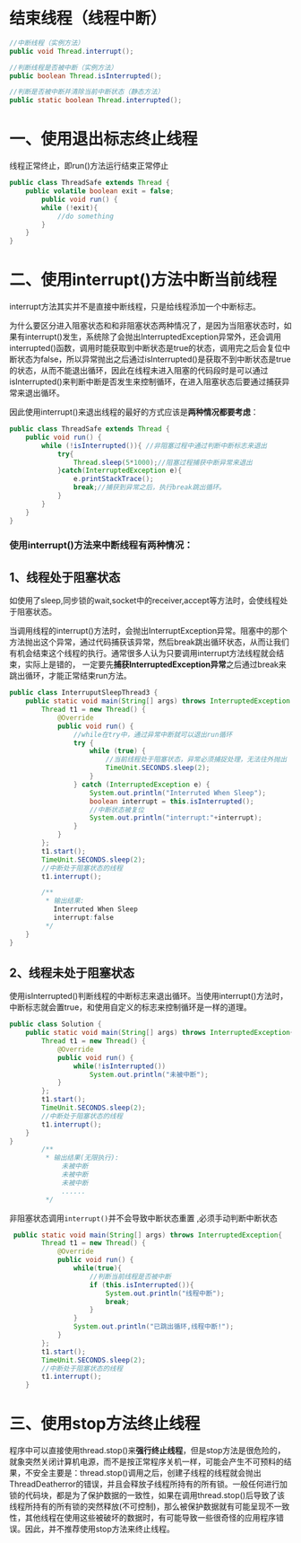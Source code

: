 # 结束线程（线程中断）

```java
//中断线程（实例方法）
public void Thread.interrupt();

//判断线程是否被中断（实例方法）
public boolean Thread.isInterrupted();

//判断是否被中断并清除当前中断状态（静态方法）
public static boolean Thread.interrupted();
```



# 一、使用退出标志终止线程

线程正常终止，即run()方法运行结束正常停止

```java
public class ThreadSafe extends Thread {
    public volatile boolean exit = false; 
        public void run() { 
        while (!exit){
            //do something
        }
    } 
}
```



# 二、使用interrupt()方法中断当前线程

interrupt方法其实并不是直接中断线程，只是给线程添加一个中断标志。



为什么要区分进入阻塞状态和和非阻塞状态两种情况了，是因为当阻塞状态时，如果有interrupt()发生，系统除了会抛出InterruptedException异常外，还会调用interrupted()函数，调用时能获取到中断状态是true的状态，调用完之后会复位中断状态为false，所以异常抛出之后通过isInterrupted()是获取不到中断状态是true的状态，从而不能退出循环，因此在线程未进入阻塞的代码段时是可以通过isInterrupted()来判断中断是否发生来控制循环，在进入阻塞状态后要通过捕获异常来退出循环。

因此使用interrupt()来退出线程的最好的方式应该是**两种情况都要考虑**：

```java
public class ThreadSafe extends Thread {
    public void run() { 
        while (!isInterrupted()){ //非阻塞过程中通过判断中断标志来退出
            try{
                Thread.sleep(5*1000);//阻塞过程捕获中断异常来退出
            }catch(InterruptedException e){
                e.printStackTrace();
                break;//捕获到异常之后，执行break跳出循环。
            }
        }
    } 
}
```



### 使用interrupt()方法来中断线程有两种情况：

## 1、线程处于阻塞状态

如使用了sleep,同步锁的wait,socket中的receiver,accept等方法时，会使线程处于阻塞状态。

当调用线程的interrupt()方法时，会抛出InterruptException异常。阻塞中的那个方法抛出这个异常，通过代码捕获该异常，然后break跳出循环状态，从而让我们有机会结束这个线程的执行。通常很多人认为只要调用interrupt方法线程就会结束，实际上是错的， 一定要先**捕获InterruptedException异常**之后通过break来跳出循环，才能正常结束run方法。

```java
public class InterruputSleepThread3 {
    public static void main(String[] args) throws InterruptedException {
        Thread t1 = new Thread() {
            @Override
            public void run() {
                //while在try中，通过异常中断就可以退出run循环
                try {
                    while (true) {
                        //当前线程处于阻塞状态，异常必须捕捉处理，无法往外抛出
                        TimeUnit.SECONDS.sleep(2);
                    }
                } catch (InterruptedException e) {
                    System.out.println("Interruted When Sleep");
                    boolean interrupt = this.isInterrupted();
                    //中断状态被复位
                    System.out.println("interrupt:"+interrupt);
                }
            }
        };
        t1.start();
        TimeUnit.SECONDS.sleep(2);
        //中断处于阻塞状态的线程
        t1.interrupt();

        /**
         * 输出结果:
           Interruted When Sleep
           interrupt:false
         */
    }
}
```



## 2、线程未处于阻塞状态

使用isInterrupted()判断线程的中断标志来退出循环。当使用interrupt()方法时，中断标志就会置true，和使用自定义的标志来控制循环是一样的道理。

```java
public class Solution {
    public static void main(String[] args) throws InterruptedException{
        Thread t1 = new Thread() {
            @Override
            public void run() {
                while(!isInterrupted())
                    System.out.println("未被中断");
            }
        };
        t1.start();
        TimeUnit.SECONDS.sleep(2);
        //中断处于阻塞状态的线程
        t1.interrupt();
    }
}
		/**
         * 输出结果(无限执行):
             未被中断
             未被中断
             未被中断
             ......
         */
```

非阻塞状态调用`interrupt()`并不会导致中断状态重置	,必须手动判断中断状态

```java
 public static void main(String[] args) throws InterruptedException{
        Thread t1 = new Thread() {
            @Override
            public void run() {
                while(true){
                    //判断当前线程是否被中断
                    if (this.isInterrupted()){
                        System.out.println("线程中断");
                        break;
                    }
                }
                System.out.println("已跳出循环,线程中断!");
            }
        };
        t1.start();
        TimeUnit.SECONDS.sleep(2);
        //中断处于阻塞状态的线程
        t1.interrupt();
    }
```







# 三、使用stop方法终止线程

程序中可以直接使用thread.stop()来**强行终止线程**，但是stop方法是很危险的，就象突然关闭计算机电源，而不是按正常程序关机一样，可能会产生不可预料的结果，不安全主要是：thread.stop()调用之后，创建子线程的线程就会抛出ThreadDeatherror的错误，并且会释放子线程所持有的所有锁。一般任何进行加锁的代码块，都是为了保护数据的一致性，如果在调用thread.stop()后导致了该线程所持有的所有锁的突然释放(不可控制)，那么被保护数据就有可能呈现不一致性，其他线程在使用这些被破坏的数据时，有可能导致一些很奇怪的应用程序错误。因此，并不推荐使用stop方法来终止线程。







